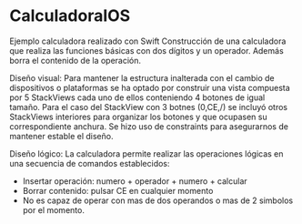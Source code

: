 # CalculadoraIOS
Ejemplo calculadora realizado con Swift
Construcción de una calculadora que realiza las funciones básicas con dos dígitos y un operador. 
Además borra el contenido de la operación.

Diseño visual:
Para mantener la estructura inalterada con el cambio de dispositivos o plataformas se ha optado por construir una vista compuesta por 
5 StackViews cada uno de ellos conteniendo 4 botones de igual tamaño.
Para el caso del StackView con 3 botnes (0,CE,/) se incluyó otros StackViews interiores para organizar los botones y que ocupasen
su correspondiente anchura.
Se hizo uso de constraints para asegurarnos de mantener estable el diseño.

Diseño lógico:
La calculadora permite realizar las operaciones lógicas en una secuencia de comandos establecidos:
- Insertar operación: numero + operador + numero + calcular
- Borrar contenido: pulsar CE en cualquier momento
- No es capaz de operar con mas de dos operandos o mas de 2 simbolos por el momento.
